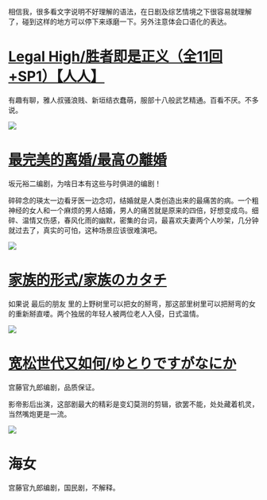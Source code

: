 相信我，很多看文字说明不好理解的语法，在日剧及综艺情境之下很容易就理解了，碰到这样的地方可以停下来琢磨一下。另外注意体会口语化的表达。

# [Legal High/胜者即是正义（全11回+SP1）【人人】](http://link.zhihu.com/?target=http%3A//www.bilibili.com/video/av637684/) 

有趣有聊，雅人叔骚浪贱、新垣结衣蠢萌，服部十八般武艺精通。百看不厌。不多说。  


![](http://pic3.zhimg.com/v2-9db2a1e5cb0cc372faa499dd8121ac72_b.jpg)

  


  


# [最完美的离婚/最高の離婚](http://link.zhihu.com/?target=http%3A//www.bilibili.com/video/av4190246/)

坂元裕二编剧，为啥日本有这些与时俱进的编剧！

碎碎念的瑛太一边看牙医一边念叨，结婚就是人类创造出来的最痛苦的病。一个粗神经的女人和一个麻烦的男人结婚，男人的痛苦就是原来的四倍，好想变成鸟。细碎、温情又伤感，春风化雨的幽默，密集的台词，最喜欢夫妻两个人吵架，几分钟就过去了，真实的可怕，这种场景应该很难演吧。  


![](http://pic2.zhimg.com/v2-3af37d07b7e7fca2933ac6aa9d953f4d_b.jpg)

  


# [家族的形式/家族のカタチ](http://link.zhihu.com/?target=http%3A//www.bilibili.com/video/av4157621/) 

如果说 最后的朋友 里的上野树里可以把女的掰弯，那这部里树里可以把掰弯的女的重新掰直喽。两个独居的年轻人被两位老人入侵，日式温情。  


![](http://pic2.zhimg.com/v2-f35f3448e6c1a046ce685aaffcfe181d_b.jpg)

  


# [宽松世代又如何/ゆとりですがなにか](http://link.zhihu.com/?target=http%3A//www.bilibili.com/video/av5041495/) 

宫藤官九郎编剧，品质保证。  


影帝影后出演，这部剧最大的精彩是变幻莫测的剪辑，欲罢不能，处处藏着机灵，当然嘴炮更是一流。  


![](http://pic1.zhimg.com/v2-17679df3e266687725b9d88e79f5680c_b.jpg)

  


  


# 海女

宫藤官九郎编剧，国民剧，不解释。

